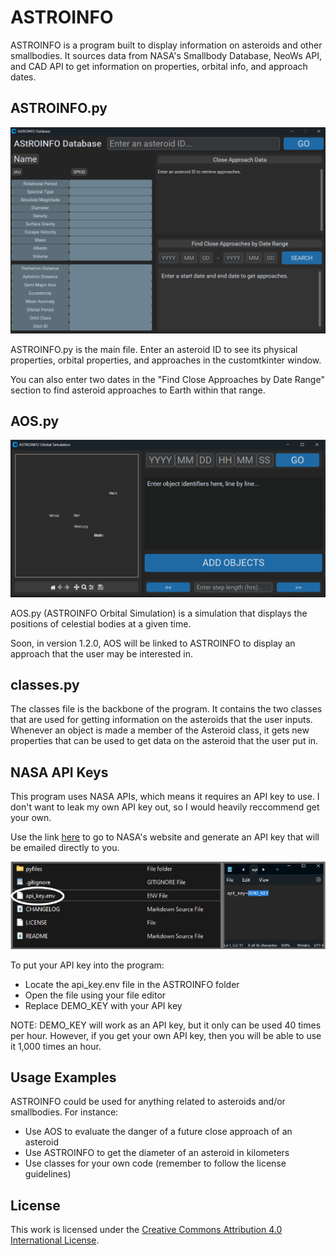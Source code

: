 # ASTROINFO

<p>
ASTROINFO is a program built to display information 
on asteroids and other smallbodies. It sources data from 
NASA's Smallbody Database, NeoWs API, and CAD API to get
information on properties, orbital info, and approach dates.
</p>
<h2>
ASTROINFO.py
</h2>
<img src="https://raw.githubusercontent.com/chengezahmad/ASTROINFO/master/assets/ASTROINFO_window.png" alt="ASTROINFO Window">
<p>
ASTROINFO.py is the main file. Enter an asteroid ID to see its physical properties, orbital properties, 
and approaches in the customtkinter window.

You can also enter two dates in the "Find Close Approaches by Date Range" section to find asteroid approaches to Earth
within that range.
</p>

<h2>
AOS.py
</h2>
<img src="https://raw.githubusercontent.com/chengezahmad/ASTROINFO/master/assets/AOS_window.png" alt="AOS Window">
<p>
AOS.py (ASTROINFO Orbital Simulation) is a simulation that displays the positions of celestial bodies at a given time. 

Soon, in version 1.2.0, AOS will be linked to ASTROINFO to display an approach that the user may be interested in.
</p>
<h2>
classes.py
</h2>
<p>
The classes file is the backbone of the program. It contains the two classes that are used for 
getting information on the asteroids that the user inputs. Whenever an object is made a member
of the Asteroid class, it gets new properties that can be used to get data on the asteroid that
the user put in.
</p>
<h2>
NASA API Keys
</h2>
This program uses NASA APIs, which means it requires an API key to use. I don't want to leak my
own API key out, so I would heavily reccommend get your own. 

Use the link <a href="https://api.nasa.gov/">here</a>
to go to NASA's website and generate an API key that will be emailed directly to you. 

<img src="https://raw.githubusercontent.com/chengezahmad/ASTROINFO/master/assets/api_key_visual.png" alt="API Key Instructions">

To put your API key into the program:
- Locate the api_key.env file in the ASTROINFO folder
- Open the file using your file editor
- Replace DEMO_KEY with your API key

NOTE: DEMO_KEY will work as an API key, but it only can be used 40 times per hour. However,
if you get your own API key, then you will be able to use it 1,000 times an hour.


## Usage Examples
ASTROINFO could be used for anything related to asteroids and/or smallbodies. For instance:
- Use AOS to evaluate the danger of a future close approach of an asteroid
- Use ASTROINFO to get the diameter of an asteroid in kilometers
- Use classes for your own code (remember to follow the license guidelines)

##  License
This work is licensed under the [Creative Commons Attribution 4.0 International License](https://creativecommons.org/licenses/by/4.0/).

